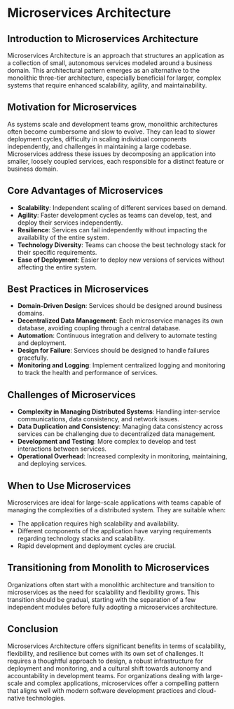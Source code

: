 # Microservices Architecture

## Introduction to Microservices Architecture

Microservices Architecture is an approach that structures an application as a collection of small, autonomous services modeled around a business domain. This architectural pattern emerges as an alternative to the monolithic three-tier architecture, especially beneficial for larger, complex systems that require enhanced scalability, agility, and maintainability.

## Motivation for Microservices

As systems scale and development teams grow, monolithic architectures often become cumbersome and slow to evolve. They can lead to slower deployment cycles, difficulty in scaling individual components independently, and challenges in maintaining a large codebase. Microservices address these issues by decomposing an application into smaller, loosely coupled services, each responsible for a distinct feature or business domain.

## Core Advantages of Microservices

- **Scalability**: Independent scaling of different services based on demand.
- **Agility**: Faster development cycles as teams can develop, test, and deploy their services independently.
- **Resilience**: Services can fail independently without impacting the availability of the entire system.
- **Technology Diversity**: Teams can choose the best technology stack for their specific requirements.
- **Ease of Deployment**: Easier to deploy new versions of services without affecting the entire system.

## Best Practices in Microservices

- **Domain-Driven Design**: Services should be designed around business domains.
- **Decentralized Data Management**: Each microservice manages its own database, avoiding coupling through a central database.
- **Automation**: Continuous integration and delivery to automate testing and deployment.
- **Design for Failure**: Services should be designed to handle failures gracefully.
- **Monitoring and Logging**: Implement centralized logging and monitoring to track the health and performance of services.

## Challenges of Microservices

- **Complexity in Managing Distributed Systems**: Handling inter-service communications, data consistency, and network issues.
- **Data Duplication and Consistency**: Managing data consistency across services can be challenging due to decentralized data management.
- **Development and Testing**: More complex to develop and test interactions between services.
- **Operational Overhead**: Increased complexity in monitoring, maintaining, and deploying services.

## When to Use Microservices

Microservices are ideal for large-scale applications with teams capable of managing the complexities of a distributed system. They are suitable when:

- The application requires high scalability and availability.
- Different components of the application have varying requirements regarding technology stacks and scalability.
- Rapid development and deployment cycles are crucial.

## Transitioning from Monolith to Microservices

Organizations often start with a monolithic architecture and transition to microservices as the need for scalability and flexibility grows. This transition should be gradual, starting with the separation of a few independent modules before fully adopting a microservices architecture.

## Conclusion

Microservices Architecture offers significant benefits in terms of scalability, flexibility, and resilience but comes with its own set of challenges. It requires a thoughtful approach to design, a robust infrastructure for deployment and monitoring, and a cultural shift towards autonomy and accountability in development teams. For organizations dealing with large-scale and complex applications, microservices offer a compelling pattern that aligns well with modern software development practices and cloud-native technologies.
